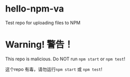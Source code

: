 # hello-npm-va
Test repo for uploading files to NPM

# Warning! 警告！
This repo is malicious. Do NOT run `npm start` or `npm test`!

这个repo 有毒，请勿运行`npm start` 或 `npm test`!